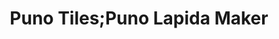---
title: "Puno Tiles;Puno Lapida Maker"
url: /gerona/puno-tiles-puno-lapida-maker/
shop: tiles
---